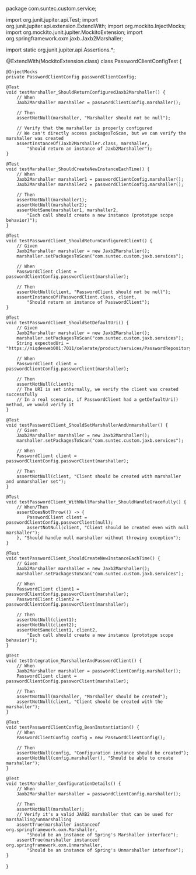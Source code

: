package com.suntec.custom.service;

import org.junit.jupiter.api.Test;
import org.junit.jupiter.api.extension.ExtendWith;
import org.mockito.InjectMocks;
import org.mockito.junit.jupiter.MockitoExtension;
import org.springframework.oxm.jaxb.Jaxb2Marshaller;

import static org.junit.jupiter.api.Assertions.*;

@ExtendWith(MockitoExtension.class)
class PasswordClientConfigTest {

    @InjectMocks
    private PasswordClientConfig passwordClientConfig;

    @Test
    void testMarshaller_ShouldReturnConfiguredJaxb2Marshaller() {
        // When
        Jaxb2Marshaller marshaller = passwordClientConfig.marshaller();

        // Then
        assertNotNull(marshaller, "Marshaller should not be null");
        
        // Verify that the marshaller is properly configured
        // We can't directly access packagesToScan, but we can verify the marshaller was created
        assertInstanceOf(Jaxb2Marshaller.class, marshaller, 
            "Should return an instance of Jaxb2Marshaller");
    }

    @Test
    void testMarshaller_ShouldCreateNewInstanceEachTime() {
        // When
        Jaxb2Marshaller marshaller1 = passwordClientConfig.marshaller();
        Jaxb2Marshaller marshaller2 = passwordClientConfig.marshaller();

        // Then
        assertNotNull(marshaller1);
        assertNotNull(marshaller2);
        assertNotSame(marshaller1, marshaller2, 
            "Each call should create a new instance (prototype scope behavior)");
    }

    @Test
    void testPasswordClient_ShouldReturnConfiguredClient() {
        // Given
        Jaxb2Marshaller marshaller = new Jaxb2Marshaller();
        marshaller.setPackagesToScan("com.suntec.custom.jaxb.services");

        // When
        PasswordClient client = passwordClientConfig.passworClient(marshaller);

        // Then
        assertNotNull(client, "PasswordClient should not be null");
        assertInstanceOf(PasswordClient.class, client, 
            "Should return an instance of PasswordClient");
    }

    @Test
    void testPasswordClient_ShouldSetDefaultUri() {
        // Given
        Jaxb2Marshaller marshaller = new Jaxb2Marshaller();
        marshaller.setPackagesToScan("com.suntec.custom.jaxb.services");
        String expectedUri = "https://niqdevweb001:7011/xelerate/product/services/PasswordRepositoryService";

        // When
        PasswordClient client = passwordClientConfig.passworClient(marshaller);

        // Then
        assertNotNull(client);
        // The URI is set internally, we verify the client was created successfully
        // In a real scenario, if PasswordClient had a getDefaultUri() method, we would verify it
    }

    @Test
    void testPasswordClient_ShouldSetMarshallerAndUnmarshaller() {
        // Given
        Jaxb2Marshaller marshaller = new Jaxb2Marshaller();
        marshaller.setPackagesToScan("com.suntec.custom.jaxb.services");

        // When
        PasswordClient client = passwordClientConfig.passworClient(marshaller);

        // Then
        assertNotNull(client, "Client should be created with marshaller and unmarshaller set");
    }

    @Test
    void testPasswordClient_WithNullMarshaller_ShouldHandleGracefully() {
        // When/Then
        assertDoesNotThrow(() -> {
            PasswordClient client = passwordClientConfig.passworClient(null);
            assertNotNull(client, "Client should be created even with null marshaller");
        }, "Should handle null marshaller without throwing exception");
    }

    @Test
    void testPasswordClient_ShouldCreateNewInstanceEachTime() {
        // Given
        Jaxb2Marshaller marshaller = new Jaxb2Marshaller();
        marshaller.setPackagesToScan("com.suntec.custom.jaxb.services");

        // When
        PasswordClient client1 = passwordClientConfig.passworClient(marshaller);
        PasswordClient client2 = passwordClientConfig.passworClient(marshaller);

        // Then
        assertNotNull(client1);
        assertNotNull(client2);
        assertNotSame(client1, client2, 
            "Each call should create a new instance (prototype scope behavior)");
    }

    @Test
    void testIntegration_MarshallerAndPasswordClient() {
        // When
        Jaxb2Marshaller marshaller = passwordClientConfig.marshaller();
        PasswordClient client = passwordClientConfig.passworClient(marshaller);

        // Then
        assertNotNull(marshaller, "Marshaller should be created");
        assertNotNull(client, "Client should be created with the marshaller");
    }

    @Test
    void testPasswordClientConfig_BeanInstantiation() {
        // When
        PasswordClientConfig config = new PasswordClientConfig();

        // Then
        assertNotNull(config, "Configuration instance should be created");
        assertNotNull(config.marshaller(), "Should be able to create marshaller");
    }

    @Test
    void testMarshaller_ConfigurationDetails() {
        // When
        Jaxb2Marshaller marshaller = passwordClientConfig.marshaller();

        // Then
        assertNotNull(marshaller);
        // Verify it's a valid JAXB2 marshaller that can be used for marshalling/unmarshalling
        assertTrue(marshaller instanceof org.springframework.oxm.Marshaller, 
            "Should be an instance of Spring's Marshaller interface");
        assertTrue(marshaller instanceof org.springframework.oxm.Unmarshaller, 
            "Should be an instance of Spring's Unmarshaller interface");
    }
}
